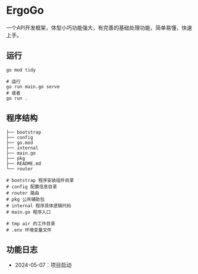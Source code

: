 # ErgoGo

一个API开发框架，体型小巧功能强大，有完善的基础处理功能，简单易懂，快速上手。

## 运行

```shell
go mod tidy

# 运行
go run main.go serve
# 或者
go run .
```

## 程序结构

```shell
├── bootstrap
├── config
├── go.mod
├── internal
├── main.go
├── pkg
├── README.md
└── router

# bootstrap 程序安装组件目录
# config 配置信息目录
# router 路由
# pkg 公共辅助包
# internal 程序具体逻辑代码
# main.go 程序入口

# tmp air 的工作目录
# .env 环境变量文件
```

## 功能日志

- 2024-05-07：项目启动
